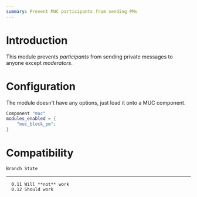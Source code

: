 ```yaml
---
summary: Prevent MUC participants from sending PMs
---
```


# Introduction

This module prevents *participants* from sending private messages to
anyone except *moderators*.

# Configuration

The module doesn't have any options, just load it onto a MUC component.

``` lua
Component "muc"
modules_enabled = {
    "muc_block_pm";
}
```

# Compatibility

    Branch State
  -------- -----------------
      0.11 Will **not** work
      0.12 Should work
